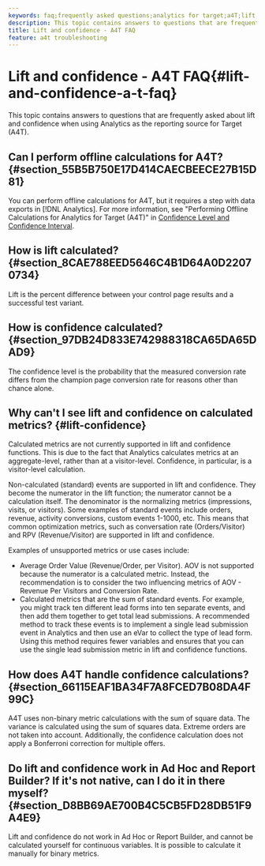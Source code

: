 ```yaml
---
keywords: faq;frequently asked questions;analytics for target;a4T;lift;ad hoc;report builder;confidence
description: This topic contains answers to questions that are frequently asked about lift and confidence when using Analytics as the reporting source for Target (A4T).
title: Lift and confidence - A4T FAQ
feature: a4t troubleshooting
---
```


# Lift and confidence - A4T FAQ{#lift-and-confidence-a-t-faq}

This topic contains answers to questions that are frequently asked about lift and confidence when using Analytics as the reporting source for Target (A4T).

## Can I perform offline calculations for A4T? {#section_55B5B750E17D414CAECBEECE27B15D81}

You can perform offline calculations for A4T, but it requires a step with data exports in [!DNL Analytics]. For more information, see "Performing Offline Calculations for Analytics for Target (A4T)" in [Confidence Level and Confidence Interval](/help/c-reports/conversion-rate.md#concept_0D0002A1EBDF420E9C50E2A46F36629B).

## How is lift calculated? {#section_8CAE788EED5646C4B1D64A0D22070734}

Lift is the percent difference between your control page results and a successful test variant.

## How is confidence calculated? {#section_97DB24D833E742988318CA65DA65DAD9}

The confidence level is the probability that the measured conversion rate differs from the champion page conversion rate for reasons other than chance alone.

## Why can't I see lift and confidence on calculated metrics? {#lift-confidence}

Calculated metrics are not currently supported in lift and confidence functions. This is due to the fact that Analytics calculates metrics at an aggregate-level, rather than at a visitor-level. Confidence, in particular, is a visitor-level calculation. 

Non-calculated (standard) events are supported in lift and confidence. They become the numerator in the lift function; the numerator cannot be a calculation itself. The denominator is the normalizing metrics (impressions, visits, or visitors). Some examples of standard events include orders, revenue, activity conversions, custom events 1-1000, etc. This means that common optimization metrics, such as conversation rate (Orders/Visitor) and RPV (Revenue/Visitor) are supported in lift and confidence.

Examples of unsupported metrics or use cases include:

* Average Order Value (Revenue/Order, per Visitor). AOV is not supported because the numerator is a calculated metric. Instead, the recommendation is to consider the two influencing metrics of AOV - Revenue Per Visitors and Conversion Rate.
* Calculated metrics that are the sum of standard events. For example, you might track ten different lead forms into ten separate events, and then add them together to get total lead submissions. A recommended method to track these events is to implement a single lead submission event in Analytics and then use an eVar to collect the type of lead form. Using this method requires fewer variables and ensures that you can use the single lead submission metric in lift and confidence functions.

## How does A4T handle confidence calculations? {#section_66115EAF1BA34F7A8FCED7B08DA4F99C}

A4T uses non-binary metric calculations with the sum of square data. The variance is calculated using the sum of squares data. Extreme orders are not taken into account. Additionally, the confidence calculation does not apply a Bonferroni correction for multiple offers.

## Do lift and confidence work in Ad Hoc and Report Builder? If it's not native, can I do it in there myself? {#section_D8BB69AE700B4C5CB5FD28DB51F9A4E9}

Lift and confidence do not work in Ad Hoc or Report Builder, and cannot be calculated yourself for continuous variables. It is possible to calculate it manually for binary metrics. 
